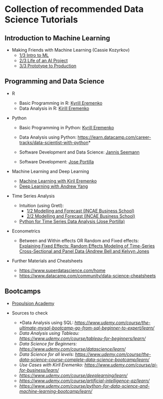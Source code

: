 # Collection of recommended Data Science Tutorials

## Introduction to Machine Learning
* Making Friends with Machine Learning (Cassie Kozyrkov)
    - [1/3 Intro to ML](https://www.youtube.com/watch?v=0Vjh3pNP1GY&list=PLRKtJ4IpxJpDxl0NTvNYQWKCYzHNuy2xG&index=3)
    - [2/3 Life of an AI Project](https://www.youtube.com/watch?v=lIFLeHDanmA&list=PLRKtJ4IpxJpDxl0NTvNYQWKCYzHNuy2xG&index=4)
    - [3/3 Prototype to Production](https://www.youtube.com/watch?v=fwK5xKUwQbw&list=PLRKtJ4IpxJpDxl0NTvNYQWKCYzHNuy2xG&index=5)

## Programming and Data Science

* R
    - Basic Programming in R: [Kyrill Eremenko](https://www.udemy.com/course/r-programming/learn/)
    - Data Analysis in R: [Kirill Eremenko](https://www.udemy.com/course/r-analytics/learn/)
* Python
    - Basic Programming in Python: [Kyrill Eremenko](https://www.udemy.com/course/python-coding/learn/)
    - Data Analysis using Python: https://learn.datacamp.com/career-tracks/data-scientist-with-python*

    - Software Development and Data Science: [Jannis Seemann](https://www.udemy.com/course/python-bootcamp/learn)
    - Software Development: [Jose Portilla](https://www.udemy.com/course/complete-python-bootcamp/learn)
* Machine Learning and Deep Learning
    - [Machine Learning with Kiril Eremenko](https://www.udemy.com/course/machinelearning/learn/)
    - [Deep Learning with Andrew Yang](https://youtu.be/CS4cs9xVecg)

* Time Series Analysis
    - Intuition (using Gretl): 
        + [1/2 Modelling and Forecast (INCAE Business School)](https://www.youtube.com/watch?v=VTc9Ioy9bkQ&list=PLOJG4jCHHSIPFbiTPF_jpfs0AMr_mVDpu&index=7&t=0s)
        + [2/2 Modelling and Forecast (INCAE Business School)](https://www.youtube.com/watch?v=s0utCyinbA0&t=0s&amp;list=PLOJG4jCHHSIPFbiTPF_jpfs0AMr_mVDpu&index=8*)
    -  [Python for Time Series Data Analysis (Jose Portilla)](https://www.udemy.com/course/python-for-time-series-data-analysis/learn)
* Econometrics
    - Between and Within effects OR Random and Fixed effects: [Explaining Fixed Effects: Random Effects Modeling of Time-Series Cross-Sectional and Panel Data (Andrew Bell and Kelvyn Jones](https://www.cambridge.org/core/journals/political-science-research-and-methods/article/explaining-fixed-effects-random-effects-modeling-of-timeseries-crosssectional-and-panel-data/0334A27557D15848549120FE8ECD8D63)
* Further Materials and Cheatsheets
    - https://www.superdatascience.com/home
    - https://www.datacamp.com/community/data-science-cheatsheets

## Bootcamps
* [Propulsion Academy](https://propulsion.academy/)

* Sources to check 
    - *Data Analysis using SQL: *https://www.udemy.com/course/the-ultimate-mysql-bootcamp-go-from-sql-beginner-to-expert/learn/*
    - *Data Analysis using Tableau: https://www.udemy.com/course/tableau-for-beginners/learn/*
    - *Data Science for Beginners: https://www.udemy.com/course/datascience/learn/*
    - *Data Science for all levels: https://www.udemy.com/course/the-data-science-course-complete-data-science-bootcamp/learn/*
    - *Use Cases with Kirll Eremenko: https://www.udemy.com/course/ai-for-business/learn/*
    - *https://www.udemy.com/course/deeplearning/learn/*
    - *https://www.udemy.com/course/artificial-intelligence-az/learn/*
    - *https://www.udemy.com/course/python-for-data-science-and-machine-learning-bootcamp/learn/*




